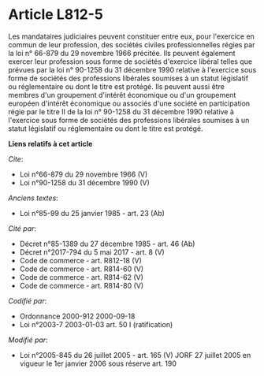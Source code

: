 # Article L812-5

Les mandataires judiciaires peuvent constituer entre eux, pour l'exercice en commun de leur profession, des sociétés civiles
professionnelles régies par la loi n° 66-879 du 29 novembre 1966 précitée. Ils peuvent également exercer leur profession sous
forme de sociétés d'exercice libéral telles que prévues par la loi n° 90-1258 du 31 décembre 1990 relative à l'exercice sous
forme de sociétés des professions libérales soumises à un statut législatif ou réglementaire ou dont le titre est protégé.
Ils peuvent aussi être membres d'un groupement d'intérêt économique ou d'un groupement européen d'intérêt économique ou
associés d'une société en participation régie par le titre II de la loi n° 90-1258 du 31 décembre 1990 relative à l'exercice
sous forme de sociétés des professions libérales soumises à un statut législatif ou réglementaire ou dont le titre est
protégé.

**Liens relatifs à cet article**

_Cite_:

  - Loi n°66-879 du 29 novembre 1966 (V)
  - Loi n°90-1258 du 31 décembre 1990 (V)

_Anciens textes_:

  - Loi n°85-99 du 25 janvier 1985 - art. 23 (Ab)

_Cité par_:

  - Décret n°85-1389 du 27 décembre 1985 - art. 46 (Ab)
  - Décret n°2017-794 du 5 mai 2017 - art. 8 (V)
  - Code de commerce - art. R812-18 (V)
  - Code de commerce - art. R814-60 (V)
  - Code de commerce - art. R814-62 (V)
  - Code de commerce - art. R814-80 (V)

_Codifié par_:

  - Ordonnance 2000-912 2000-09-18
  - Loi n°2003-7 2003-01-03 art. 50 I (ratification)

_Modifié par_:

  - Loi n°2005-845 du 26 juillet 2005 - art. 165 (V) JORF 27 juillet 2005 en vigueur le 1er janvier 2006 sous réserve art. 190
